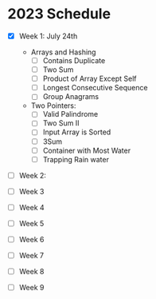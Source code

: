 # 2023 Schedule

- [x] Week 1: July 24th
  - Arrays and Hashing
    - [ ] Contains Duplicate
    - [ ] Two Sum
    - [ ] Product of Array Except Self
    - [ ] Longest Consecutive Sequence
    - [ ] Group Anagrams
  - Two Pointers:
    - [ ] Valid Palindrome
    - [ ] Two Sum II
    - [ ] Input Array is Sorted
    - [ ] 3Sum
    - [ ] Container with Most Water
    - [ ] Trapping Rain water
- [ ] Week 2:
- [ ] Week 3
- [ ] Week 4
- [ ] Week 5
- [ ] Week 6
- [ ] Week 7
- [ ] Week 8
- [ ] Week 9
  